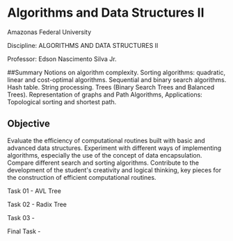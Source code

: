 # Algorithms and Data Structures II

Amazonas Federal University

Discipline: ALGORITHMS AND DATA STRUCTURES II

Professor: Edson Nascimento Silva Jr.

##Summary 
Notions on algorithm complexity. Sorting algorithms: quadratic, linear and cost-optimal algorithms. Sequential and binary search algorithms. Hash table. String processing. Trees (Binary Search Trees and Balanced Trees). Representation of graphs and Path Algorithms, Applications: Topological sorting and shortest path.

## Objective
Evaluate the efficiency of computational routines built with basic and advanced data structures. Experiment with different ways of implementing algorithms, especially the use of the concept of data encapsulation. Compare different search and sorting algorithms. Contribute to the development of the student's creativity and logical thinking, key pieces for the construction of efficient computational routines.

Task 01 - AVL Tree

Task 02 - Radix Tree

Task 03 - 

Final Task -


